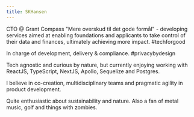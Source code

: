 ```yaml
---
title: SKHansen
---
```


CTO @ Grant Compass "Mere overskud til det gode formål" - developing services aimed at enabling foundations and applicants to take control of their data and finances, ultimately achieving more impact. #techforgood

In charge of development, delivery & compliance. #privacybydesign

Tech agnostic and curious by nature, but currently enjoying working with ReactJS, TypeScript, NextJS, Apollo, Sequelize and Postgres.

I believe in co-creation, multidisciplinary teams and pragmatic agility in product development.

Quite enthusiastic about sustainability and nature.
Also a fan of metal music, golf and things with zombies.
